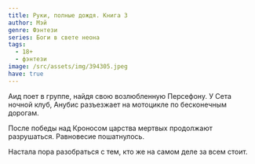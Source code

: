 ```yaml
---
title: Руки, полные дождя. Книга 3
author: Мэй
genre: Фэнтези
series: Боги в свете неона
tags:
  - 18+
  - фэнтези
image: /src/assets/img/394305.jpeg
have: true
---
```

Аид поет в группе, найдя свою возлюбленную Персефону. У Сета ночной клуб, Анубис разъезжает на мотоцикле по бесконечным дорогам.

После победы над Кроносом царства мертвых продолжают разрушаться. Равновесие пошатнулось.

Настала пора разобраться с тем, кто же на самом деле за всем стоит.
